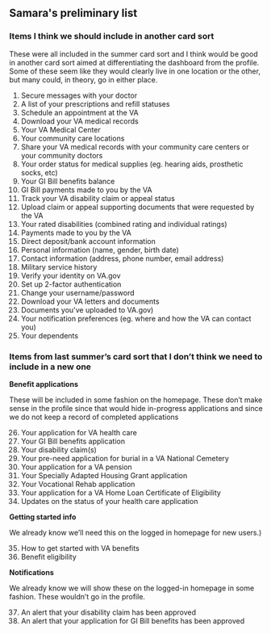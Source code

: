 ## Samara's preliminary list

### Items I think we should include in another card sort

These were all included in the summer card sort and I think would be good in another card sort aimed at differentiating the dashboard from the profile. Some of these seem like they would clearly live in one location or the other, but many could, in theory, go in either place.

1. Secure messages with your doctor
2. A list of your prescriptions and refill statuses
3. Schedule an appointment at the VA
4. Download your VA medical records
5. Your VA Medical Center
6. Your community care locations
7. Share your VA medical records with your community care centers or your community doctors
8. Your order status for medical supplies (eg. hearing aids, prosthetic socks, etc)
9. Your GI Bill benefits balance
10. GI Bill payments made to you by the VA
11. Track your VA disability claim or appeal status
12.	Upload claim or appeal supporting documents that were requested by the VA
13.	Your rated disabilities (combined rating and individual ratings)
14.	Payments made to you by the VA
15.	Direct deposit/bank account information
16.	Personal information (name, gender, birth date)
17.	Contact information (address, phone number, email address)
18.	Military service history
19.	Verify your identity on VA.gov
20.	Set up 2-factor authentication
21.	Change your username/password
22.	Download your VA letters and documents
23.	Documents you've uploaded to VA.gov)
24.	Your notification preferences (eg. where and how the VA can contact you)
25.	Your dependents 

### Items from last summer’s card sort that I don’t think we need to include in a new one

**Benefit applications** 

These will be included in some fashion on the homepage. These don’t make sense in the profile since that would hide in-progress applications and since we do not keep a record of completed applications

26.	Your application for VA health care
27.	Your GI Bill benefits application
28.	Your disability claim(s)
29.	Your pre-need application for burial in a VA National Cemetery
30.	Your application for a VA pension
31.	Your Specially Adapted Housing Grant application
32.	Your Vocational Rehab application
33.	Your application for a VA Home Loan Certificate of Eligibility
34.	Updates on the status of your health care application

**Getting started info**

We already know we’ll need this on the logged in homepage for new users.)

35.	How to get started with VA benefits
36.	Benefit eligibility

**Notifications**

We already know we will show these on the logged-in homepage in some fashion. These wouldn’t go in the profile.

37.	An alert that your disability claim has been approved
38.	An alert that your application for GI Bill benefits has been approved
